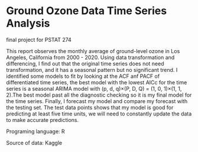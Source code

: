 # Ground Ozone Data Time Series Analysis

final project for PSTAT 274

This report observes the monthly average of ground-level ozone in Los Angeles, California from 2000 - 2020. Using data transformation and differencing, I find out that the original time series does not need transformation, and it has a seasonal pattern but no significant trend. I identified some models to fit by looking at the ACF anf PACF of differentiated time series, the best model with the lowest AICc for the time series is a seasonal ARIMA model with (p, d, q)×(P, D, Q) = (1, 0, 1)×(1, 1, 2).The best model past all the diagnostic checking so it is my final model for the time series. Finally, I forecast my model and compare my forecast with the testing set. The test data points shows that my model is good for predicting at least five time units, we will need to constantly update the data to make accurate predictions.

Programing language: R

Source of data: Kaggle
